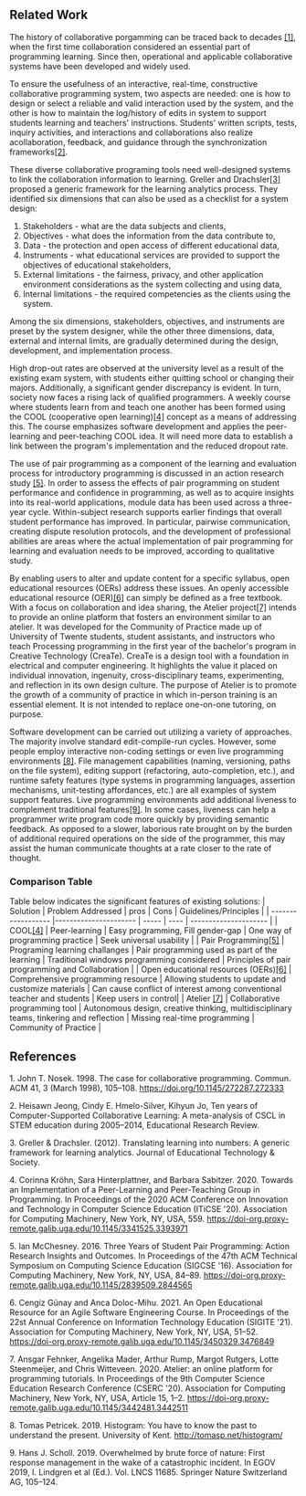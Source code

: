 ## Related Work
The history of collaborative porgamming can be traced back to decades [[1]](#1), when the first time collaboration considered an essential part of programming learning. Since then, operational and applicable collaborative systems have been developed and widely used.

To ensure the usefulness of an interactive, real-time, constructive collaborative programming system, two aspects are needed: one is how to design or select a reliable and valid interaction used by the system, and the other is how to maintain the log/history of edits in system to support students learning and teachers' instructions. Students' written scripts, tests, inquiry activities, and interactions and collaborations also realize acollaboration,  feedback, and guidance through the synchronization frameworks[[2]](#2).

These diverse collaborative programing tools need well-designed systems to link the collaboration information to learning. Greller and Drachsler[[3]](#3) proposed a generic framework for the learning analytics process. They identified six dimensions that can also be used as a checklist for a system design: 
1. Stakeholders - what are the data subjects and clients,
2. Objectives - what does the information from the data contribute to,
3. Data - the protection and open access of different educational data,
4. Instruments - what educational services are provided to support the objectives of educational stakeholders,
5. External limitations - the fairness, privacy, and other application environment considerations as the system collecting and using data,
6. Internal limitations - the required competencies as the clients using the system. 

Among the six dimensions, stakeholders, objectives, and instruments are preset by the system designer, while the other three dimensions, data, external and internal limits, are gradually determined during the design, development, and implementation process. 

High drop-out rates are observed at the university level as a result of the existing exam system, with students either quitting school or changing their majors. Additionally, a significant gender discrepancy is evident. In turn, society now faces a rising lack of qualified programmers. A weekly course where students learn from and teach one another has been formed using the COOL (cooperative open learning)[[4]](#4) concept as a means of addressing this. The course emphasizes software development and applies the peer-learning and peer-teaching COOL idea. It will need more data to establish a link between the program's implementation and the reduced dropout rate.

The use of pair programming as a component of the learning and evaluation process for introductory programming is discussed in an action research study [[5]](#5). In order to assess the effects of pair programming on student performance and confidence in programming, as well as to acquire insights into its real-world applications, module data has been used across a three-year cycle. Within-subject research supports earlier findings that overall student performance has improved. In particular, pairwise communication, creating dispute resolution protocols, and the development of professional abilities are areas where the actual implementation of pair programming for learning and evaluation needs to be improved, according to qualitative study.

By enabling users to alter and update content for a specific syllabus, open educational resources (OERs) address these issues. An openly accessible educational resource (OER)[[6]](#6) can simply be defined as a free textbook. With a focus on collaboration and idea sharing, the Atelier project[[7]](#7) intends to provide an online platform that fosters an environment similar to an atelier. It was developed for the Community of Practice made up of University of Twente students, student assistants, and instructors who teach Processing programming in the first year of the bachelor's program in Creative Technology (CreaTe). CreaTe is a design tool with a foundation in electrical and computer engineering. It highlights the value it placed on individual innovation, ingenuity, cross-disciplinary teams, experimenting, and reflection in its own design culture. The purpose of Atelier is to promote the growth of a community of practice in which in-person training is an essential element. It is not intended to replace one-on-one tutoring, on purpose.

Software development can be carried out utilizing a variety of approaches. The majority involve standard edit-compile-run cycles. However, some people employ interactive non-coding settings or even live programming environments [[8]](#8). File management capabilities (naming, versioning, paths on the file system), editing support (refactoring, auto-completion, etc.), and runtime safety features (type systems in programming languages, assertion mechanisms, unit-testing affordances, etc.) are all examples of system support features.
Live programming environments add additional liveness to complement traditional features[[9]](#9). In some cases, liveness can help a programmer write program code more quickly by providing semantic feedback. As opposed to a slower, laborious rate brought on by the burden of additional required operations on the side of the programmer, this may assist the human communicate thoughts at a rate closer to the rate of thought.

### Comparison Table
Table below indicates the significant features of existing solutions:
| Solution      |   Problem Addressed   | pros  | Cons | Guidelines/Principles |
| ------------------ |---------------------- | ----- | ---- | --------------------- |
| COOL[[4]](#4)         | Peer-learning         | Easy programming, Fill gender-gap | One way of programming practice | Seek universal usability |
| Pair Programming[[5]](#5)     | Programing learning challanges | Pair programming used as part of the learning  | Traditional windows programming considered | Principles of pair programming and Collaboration |
| Open educational resources (OERs)[[6]](#6) | Comprehensive programming resource | Allowing students to update and customize materials | Can cause conflict of interest among conventional teacher and students | Keep users in control|
| Atelier [[7]](#7) | Collaborative programming tool | Autonomous design, creative thinking, multidisciplinary teams, tinkering and reflection | Missing real-time programming  | Community of Practice |

## References
<a id="1">1.</a> 
John T. Nosek. 1998. The case for collaborative programming. Commun. ACM 41, 3 (March 1998), 105–108. https://doi.org/10.1145/272287.272333

<a id="2">2.</a>
Heisawn Jeong, Cindy E. Hmelo-Silver, Kihyun Jo, Ten years of Computer-Supported Collaborative Learning: A meta-analysis of CSCL in STEM education during 2005–2014, Educational Research Review.

<a id="3">3.</a>
Greller & Drachsler. (2012). Translating learning into numbers: A generic framework for learning analytics. Journal of Educational Technology & Society.

<a id="4">4.</a>
Corinna Kröhn, Sara Hinterplattner, and Barbara Sabitzer. 2020. Towards an Implementation of a Peer-Learning and Peer-Teaching Group in Programming. In Proceedings of the 2020 ACM Conference on Innovation and Technology in Computer Science Education (ITiCSE '20). Association for Computing Machinery, New York, NY, USA, 559. https://doi-org.proxy-remote.galib.uga.edu/10.1145/3341525.3393971

<a id="5">5.</a>
Ian McChesney. 2016. Three Years of Student Pair Programming: Action Research Insights and Outcomes. In Proceedings of the 47th ACM Technical Symposium on Computing Science Education (SIGCSE '16). Association for Computing Machinery, New York, NY, USA, 84–89. https://doi-org.proxy-remote.galib.uga.edu/10.1145/2839509.2844565

<a id="6">6.</a>
Cengiz Günay and Anca Doloc-Mihu. 2021. An Open Educational Resource for an Agile Software Engineering Course. In Proceedings of the 22st Annual Conference on Information Technology Education (SIGITE '21). Association for Computing Machinery, New York, NY, USA, 51–52. https://doi-org.proxy-remote.galib.uga.edu/10.1145/3450329.3476849

<a id="7">7.</a>
Ansgar Fehnker, Angelika Mader, Arthur Rump, Margot Rutgers, Lotte Steenmeijer, and Chris Witteveen. 2020. Atelier: an online platform for programming tutorials. In Proceedings of the 9th Computer Science Education Research Conference (CSERC '20). Association for Computing Machinery, New York, NY, USA, Article 15, 1–2. https://doi-org.proxy-remote.galib.uga.edu/10.1145/3442481.3442511

<a id="8">8.</a>
Tomas Petricek. 2019. Histogram: You have to know the past to understand the present. University of Kent. http://tomasp.net/histogram/

<a id="9">9.</a>
Hans J. Scholl. 2019. Overwhelmed by brute force of nature: First response management in the wake of a catastrophic incident. In EGOV 2019, I. Lindgren et al (Ed.). Vol. LNCS 11685. Springer Nature Switzerland AG, 105–124.
